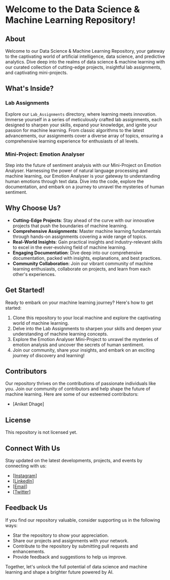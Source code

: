 # Welcome to the Data Science & Machine Learning Repository!

## About

Welcome to our Data Science & Machine Learning Repository, your gateway to the captivating world of artificial intelligence, data science, and predictive analytics. Dive deep into the realms of data science & machine learning with our curated collection of cutting-edge projects, insightful lab assignments, and captivating mini-projects.

## What's Inside?

### Lab Assignments

Explore our `Lab_Assignments` directory, where learning meets innovation. Immerse yourself in a series of meticulously crafted lab assignments, each designed to sharpen your skills, expand your knowledge, and ignite your passion for machine learning. From classic algorithms to the latest advancements, our assignments cover a diverse array of topics, ensuring a comprehensive learning experience for enthusiasts of all levels.

### Mini-Project: Emotion Analyser

Step into the future of sentiment analysis with our Mini-Project on Emotion Analyser. Harnessing the power of natural language processing and machine learning, our Emotion Analyser is your gateway to understanding human emotions through text data. Dive into the code, explore the documentation, and embark on a journey to unravel the mysteries of human sentiment.

## Why Choose Us?

- **Cutting-Edge Projects**: Stay ahead of the curve with our innovative projects that push the boundaries of machine learning.
- **Comprehensive Assignments**: Master machine learning fundamentals through hands-on assignments covering a wide range of topics.
- **Real-World Insights**: Gain practical insights and industry-relevant skills to excel in the ever-evolving field of machine learning.
- **Engaging Documentation**: Dive deep into our comprehensive documentation, packed with insights, explanations, and best practices.
- **Community Collaboration**: Join our vibrant community of machine learning enthusiasts, collaborate on projects, and learn from each other's experiences.

## Get Started!

Ready to embark on your machine learning journey? Here's how to get started:

1. Clone this repository to your local machine and explore the captivating world of machine learning.
2. Delve into the Lab Assignments to sharpen your skills and deepen your understanding of machine learning concepts.
3. Explore the Emotion Analyser Mini-Project to unravel the mysteries of emotion analysis and uncover the secrets of human sentiment.
4. Join our community, share your insights, and embark on an exciting journey of discovery and learning!

## Contributors

Our repository thrives on the contributions of passionate individuals like you. Join our community of contributors and help shape the future of machine learning. Here are some of our esteemed contributors:

- [Aniket Dhage]

## License

This repository is not licensed yet.

## Connect With Us

Stay updated on the latest developments, projects, and events by connecting with us:

- [[Instagram](https://instagram.com/aniket_d15?igshid=MTdpMDV1aDN1NWJ0dg==)]
- [[LinkedIn](https://www.linkedin.com/in/aniket-dhage-aa085525a?utm_source=share&utm_campaign=share_via&utm_content=profile&utm_medium=android_app)]
- [[Email](aniketdhage1508@gmail.com)]
- [[Twitter](https://x.com/Aniket_S_Dhage?t=REBzqS9XUXv8nACKlddi_Q&s=09)]

## Feedback Us

If you find our repository valuable, consider supporting us in the following ways:

- Star the repository to show your appreciation.
- Share our projects and assignments with your network.
- Contribute to the repository by submitting pull requests and enhancements.
- Provide feedback and suggestions to help us improve.

Together, let's unlock the full potential of data science and machine learning and shape a brighter future powered by AI.
